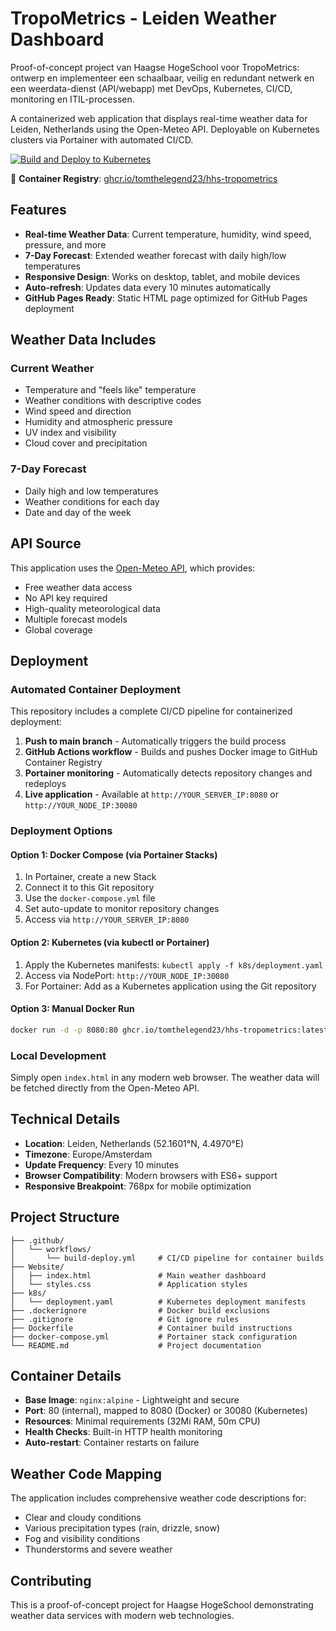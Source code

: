 # TropoMetrics - Leiden Weather Dashboard

Proof-of-concept project van Haagse HogeSchool voor TropoMetrics: ontwerp en implementeer een schaalbaar, veilig en redundant netwerk en een weerdata-dienst (API/webapp) met DevOps, Kubernetes, CI/CD, monitoring en ITIL-processen.

A containerized web application that displays real-time weather data for Leiden, Netherlands using the Open-Meteo API. Deployable on Kubernetes clusters via Portainer with automated CI/CD.

[![Build and Deploy to Kubernetes](https://github.com/TomTheLEGEND23/HHS-TropoMetrics/actions/workflows/deploy-kubernetes.yml/badge.svg)](https://github.com/TomTheLEGEND23/HHS-TropoMetrics/actions/workflows/deploy-kubernetes.yml)

🐳 **Container Registry**: [ghcr.io/tomthelegend23/hhs-tropometrics](https://github.com/TomTheLEGEND23/HHS-TropoMetrics/pkgs/container/hhs-tropometrics)

## Features

- **Real-time Weather Data**: Current temperature, humidity, wind speed, pressure, and more
- **7-Day Forecast**: Extended weather forecast with daily high/low temperatures
- **Responsive Design**: Works on desktop, tablet, and mobile devices
- **Auto-refresh**: Updates data every 10 minutes automatically
- **GitHub Pages Ready**: Static HTML page optimized for GitHub Pages deployment

## Weather Data Includes

### Current Weather
- Temperature and "feels like" temperature
- Weather conditions with descriptive codes
- Wind speed and direction
- Humidity and atmospheric pressure
- UV index and visibility
- Cloud cover and precipitation

### 7-Day Forecast
- Daily high and low temperatures
- Weather conditions for each day
- Date and day of the week

## API Source

This application uses the [Open-Meteo API](https://open-meteo.com/en/features#available_apis), which provides:
- Free weather data access
- No API key required
- High-quality meteorological data
- Multiple forecast models
- Global coverage

## Deployment

### Automated Container Deployment
This repository includes a complete CI/CD pipeline for containerized deployment:

1. **Push to main branch** - Automatically triggers the build process
2. **GitHub Actions workflow** - Builds and pushes Docker image to GitHub Container Registry
3. **Portainer monitoring** - Automatically detects repository changes and redeploys
4. **Live application** - Available at `http://YOUR_SERVER_IP:8080` or `http://YOUR_NODE_IP:30080`

### Deployment Options

#### Option 1: Docker Compose (via Portainer Stacks)
1. In Portainer, create a new Stack
2. Connect it to this Git repository
3. Use the `docker-compose.yml` file
4. Set auto-update to monitor repository changes
5. Access via `http://YOUR_SERVER_IP:8080`

#### Option 2: Kubernetes (via kubectl or Portainer)
1. Apply the Kubernetes manifests: `kubectl apply -f k8s/deployment.yaml`
2. Access via NodePort: `http://YOUR_NODE_IP:30080`
3. For Portainer: Add as a Kubernetes application using the Git repository

#### Option 3: Manual Docker Run
```bash
docker run -d -p 8080:80 ghcr.io/tomthelegend23/hhs-tropometrics:latest
```

### Local Development
Simply open `index.html` in any modern web browser. The weather data will be fetched directly from the Open-Meteo API.

## Technical Details

- **Location**: Leiden, Netherlands (52.1601°N, 4.4970°E)
- **Timezone**: Europe/Amsterdam
- **Update Frequency**: Every 10 minutes
- **Browser Compatibility**: Modern browsers with ES6+ support
- **Responsive Breakpoint**: 768px for mobile optimization

## Project Structure

```
├── .github/
│   └── workflows/
│       └── build-deploy.yml     # CI/CD pipeline for container builds
├── Website/
│   ├── index.html               # Main weather dashboard
│   └── styles.css               # Application styles
├── k8s/
│   └── deployment.yaml          # Kubernetes deployment manifests
├── .dockerignore                # Docker build exclusions
├── .gitignore                   # Git ignore rules
├── Dockerfile                   # Container build instructions
├── docker-compose.yml           # Portainer stack configuration
└── README.md                    # Project documentation
```

## Container Details

- **Base Image**: `nginx:alpine` - Lightweight and secure
- **Port**: 80 (internal), mapped to 8080 (Docker) or 30080 (Kubernetes)
- **Resources**: Minimal requirements (32Mi RAM, 50m CPU)
- **Health Checks**: Built-in HTTP health monitoring
- **Auto-restart**: Container restarts on failure

## Weather Code Mapping

The application includes comprehensive weather code descriptions for:
- Clear and cloudy conditions
- Various precipitation types (rain, drizzle, snow)
- Fog and visibility conditions
- Thunderstorms and severe weather

## Contributing

This is a proof-of-concept project for Haagse HogeSchool demonstrating weather data services with modern web technologies.
